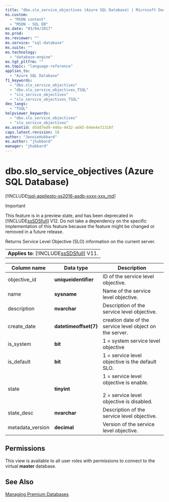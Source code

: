 ```yaml
---
title: "dbo.slo_service_objectives (Azure SQL Database) | Microsoft Docs"
ms.custom: 
  - "MSDN content"
  - "MSDN - SQL DB"
ms.date: "03/04/2017"
ms.prod: 
ms.reviewer: ""
ms.service: "sql-database"
ms.suite: ""
ms.technology: 
  - "database-engine"
ms.tgt_pltfrm: ""
ms.topic: "language-reference"
applies_to: 
  - "Azure SQL Database"
f1_keywords: 
  - "dbo.slo_service_objectives"
  - "dbo.slo_service_objectives_TSQL"
  - "slo_service_objectives"
  - "slo_service_objectives_TSQL"
dev_langs: 
  - "TSQL"
helpviewer_keywords: 
  - "dbo.slo_service_objectives"
  - "slo_service_objectives"
ms.assetid: d5dd7ed9-440a-4432-ad45-644e4e72318f
caps.latest.revision: 10
author: "JennieHubbard"
ms.author: "jhubbard"
manager: "jhubbard"
---
```

# dbo.slo_service_objectives (Azure SQL Database)
[!INCLUDE[tsql-appliesto-ss2016-asdb-xxxx-xxx_md](../../includes/tsql-appliesto-ss2016-asdb-xxxx-xxx-md.md)]

    
> [!IMPORTANT]  
>  This feature is in a preview state, and has been deprecated in [!INCLUDE[ssSDSfull](../../includes/sssdsfull-md.md)] V12. Do not take a dependency on the specific implementation of this feature because the feature might be changed or removed in a future release.  
  
 Returns Service Level Objective (SLO) information on the current server.  
  
||  
|-|  
|**Applies to**: [!INCLUDE[ssSDSfull](../../includes/sssdsfull-md.md)] V11.|  
  
|Column name|Data type|Description|  
|-----------------|---------------|-----------------|  
|objective_id|**uniqueidentifier**|ID of the service level objective.|  
|name|**sysname**|Name of the service level objective.|  
|description|**nvarchar**|Description of the service level objective.|  
|create_date|**datetimeoffset(7)**|creation date of the service level object on the server.|  
|is_system|**bit**|1 = system service level objective|  
|is_default|**bit**|1 = service level objective is the default SLO.|  
|state|**tinyint**|1 = service level objective is enable.<br /><br /> 2 = service level objective is disabled.|  
|state_desc|**nvarchar**|Description of the service level objective.|  
|metadata_version|**decimal**|Version of the service level objective.|  
  
## Permissions  
 This view is available to all user roles with permissions to connect to the virtual **master** database.  
  
## See Also  
 [Managing Premium Databases](http://go.microsoft.com/fwlink/?LinkID=311927)  
  
  